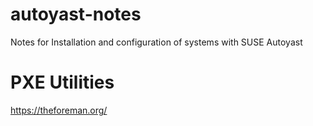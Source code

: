 # autoyast-notes
Notes for Installation and configuration of systems with SUSE Autoyast

# PXE Utilities

https://theforeman.org/
